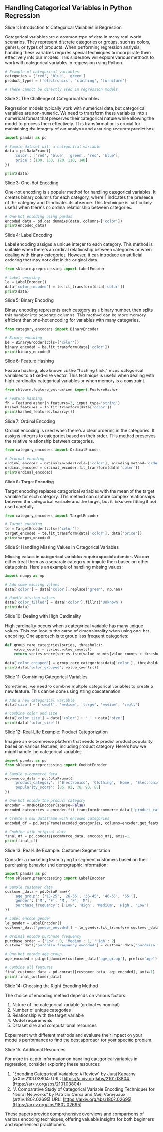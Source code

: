 ## Handling Categorical Variables in Python Regression
Slide 1: Introduction to Categorical Variables in Regression

Categorical variables are a common type of data in many real-world scenarios. They represent discrete categories or groups, such as colors, genres, or types of products. When performing regression analysis, handling these variables requires special techniques to incorporate them effectively into our models. This slideshow will explore various methods to work with categorical variables in regression using Python.

```python
# Example of categorical variables
categories = ['red', 'blue', 'green']
product_types = ['electronics', 'clothing', 'furniture']

# These cannot be directly used in regression models
```

Slide 2: The Challenge of Categorical Variables

Regression models typically work with numerical data, but categorical variables are non-numeric. We need to transform these variables into a numerical format that preserves their categorical nature while allowing the model to process them effectively. This transformation is crucial for maintaining the integrity of our analysis and ensuring accurate predictions.

```python
import pandas as pd

# Sample dataset with a categorical variable
data = pd.DataFrame({
    'color': ['red', 'blue', 'green', 'red', 'blue'],
    'price': [100, 150, 120, 110, 140]
})

print(data)
```

Slide 3: One-Hot Encoding

One-hot encoding is a popular method for handling categorical variables. It creates binary columns for each category, where 1 indicates the presence of the category and 0 indicates its absence. This technique is particularly useful when there's no ordinal relationship between categories.

```python
# One-hot encoding using pandas
encoded_data = pd.get_dummies(data, columns=['color'])
print(encoded_data)
```

Slide 4: Label Encoding

Label encoding assigns a unique integer to each category. This method is suitable when there's an ordinal relationship between categories or when dealing with binary categories. However, it can introduce an artificial ordering that may not exist in the original data.

```python
from sklearn.preprocessing import LabelEncoder

# Label encoding
le = LabelEncoder()
data['color_encoded'] = le.fit_transform(data['color'])
print(data)
```

Slide 5: Binary Encoding

Binary encoding represents each category as a binary number, then splits this number into separate columns. This method can be more memory-efficient than one-hot encoding for variables with many categories.

```python
from category_encoders import BinaryEncoder

# Binary encoding
be = BinaryEncoder(cols=['color'])
binary_encoded = be.fit_transform(data['color'])
print(binary_encoded)
```

Slide 6: Feature Hashing

Feature hashing, also known as the "hashing trick," maps categorical variables to a fixed-size vector. This technique is useful when dealing with high-cardinality categorical variables or when memory is a constraint.

```python
from sklearn.feature_extraction import FeatureHasher

# Feature hashing
fh = FeatureHasher(n_features=3, input_type='string')
hashed_features = fh.fit_transform(data['color'])
print(hashed_features.toarray())
```

Slide 7: Ordinal Encoding

Ordinal encoding is used when there's a clear ordering in the categories. It assigns integers to categories based on their order. This method preserves the relative relationship between categories.

```python
from category_encoders import OrdinalEncoder

# Ordinal encoding
ordinal_encoder = OrdinalEncoder(cols=['color'], encoding_method='ordered')
ordinal_encoded = ordinal_encoder.fit_transform(data['color'])
print(ordinal_encoded)
```

Slide 8: Target Encoding

Target encoding replaces categorical variables with the mean of the target variable for each category. This method can capture complex relationships between the categorical variable and the target, but it risks overfitting if not used carefully.

```python
from category_encoders import TargetEncoder

# Target encoding
te = TargetEncoder(cols=['color'])
target_encoded = te.fit_transform(data['color'], data['price'])
print(target_encoded)
```

Slide 9: Handling Missing Values in Categorical Variables

Missing values in categorical variables require special attention. We can either treat them as a separate category or impute them based on other data points. Here's an example of handling missing values:

```python
import numpy as np

# Add some missing values
data['color'] = data['color'].replace('green', np.nan)

# Handle missing values
data['color_filled'] = data['color'].fillna('Unknown')
print(data)
```

Slide 10: Dealing with High Cardinality

High cardinality occurs when a categorical variable has many unique values. This can lead to the curse of dimensionality when using one-hot encoding. One approach is to group less frequent categories:

```python
def group_rare_categories(series, threshold):
    value_counts = series.value_counts()
    return series.where(series.isin(value_counts[value_counts > threshold].index), 'Other')

data['color_grouped'] = group_rare_categories(data['color'], threshold=1)
print(data['color_grouped'].value_counts())
```

Slide 11: Combining Categorical Variables

Sometimes, we need to combine multiple categorical variables to create a new feature. This can be done using string concatenation:

```python
# Add a new categorical variable
data['size'] = ['small', 'medium', 'large', 'medium', 'small']

# Combine color and size
data['color_size'] = data['color'] + '_' + data['size']
print(data['color_size'])
```

Slide 12: Real-Life Example: Product Categorization

Imagine an e-commerce platform that needs to predict product popularity based on various features, including product category. Here's how we might handle the categorical variables:

```python
import pandas as pd
from sklearn.preprocessing import OneHotEncoder

# Sample e-commerce data
ecommerce_data = pd.DataFrame({
    'product_category': ['Electronics', 'Clothing', 'Home', 'Electronics', 'Clothing'],
    'popularity_score': [85, 92, 78, 90, 88]
})

# One-hot encode the product category
encoder = OneHotEncoder(sparse=False)
encoded_categories = encoder.fit_transform(ecommerce_data[['product_category']])

# Create a new dataframe with encoded categories
encoded_df = pd.DataFrame(encoded_categories, columns=encoder.get_feature_names(['product_category']))

# Combine with original data
final_df = pd.concat([ecommerce_data, encoded_df], axis=1)
print(final_df)
```

Slide 13: Real-Life Example: Customer Segmentation

Consider a marketing team trying to segment customers based on their purchasing behavior and demographic information:

```python
import pandas as pd
from sklearn.preprocessing import LabelEncoder

# Sample customer data
customer_data = pd.DataFrame({
    'age_group': ['18-25', '26-35', '36-45', '46-55', '55+'],
    'gender': ['M', 'F', 'M', 'F', 'M'],
    'purchase_frequency': ['Low', 'High', 'Medium', 'High', 'Low']
})

# Label encode gender
le_gender = LabelEncoder()
customer_data['gender_encoded'] = le_gender.fit_transform(customer_data['gender'])

# Ordinal encode purchase frequency
purchase_order = {'Low': 0, 'Medium': 1, 'High': 2}
customer_data['purchase_frequency_encoded'] = customer_data['purchase_frequency'].map(purchase_order)

# One-hot encode age group
age_encoded = pd.get_dummies(customer_data['age_group'], prefix='age')

# Combine all features
final_customer_data = pd.concat([customer_data, age_encoded], axis=1)
print(final_customer_data)
```

Slide 14: Choosing the Right Encoding Method

The choice of encoding method depends on various factors:

1. Nature of the categorical variable (ordinal vs nominal)
2. Number of unique categories
3. Relationship with the target variable
4. Model requirements
5. Dataset size and computational resources

Experiment with different methods and evaluate their impact on your model's performance to find the best approach for your specific problem.

Slide 15: Additional Resources

For more in-depth information on handling categorical variables in regression, consider exploring these resources:

1. "Encoding Categorical Variables: A Review" by Juraj Kapasny (arXiv:2101.03804) URL: [https://arxiv.org/abs/2101.03804](https://arxiv.org/abs/2101.03804)
2. "A Comparative Study of Categorical Variable Encoding Techniques for Neural Networks" by Patricio Cerda and Gaël Varoquaux (arXiv:1802.02695) URL: [https://arxiv.org/abs/1802.02695](https://arxiv.org/abs/1802.02695)

These papers provide comprehensive overviews and comparisons of various encoding techniques, offering valuable insights for both beginners and experienced practitioners.
